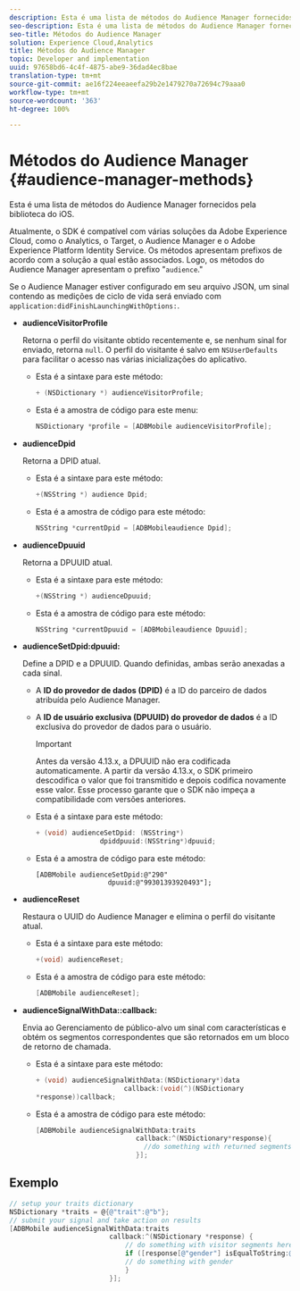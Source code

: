 ```yaml
---
description: Esta é uma lista de métodos do Audience Manager fornecidos pela biblioteca do iOS.
seo-description: Esta é uma lista de métodos do Audience Manager fornecidos pela biblioteca do iOS.
seo-title: Métodos do Audience Manager
solution: Experience Cloud,Analytics
title: Métodos do Audience Manager
topic: Developer and implementation
uuid: 97658bd6-4c4f-4875-abe9-36dad4ec8bae
translation-type: tm+mt
source-git-commit: ae16f224eeaeefa29b2e1479270a72694c79aaa0
workflow-type: tm+mt
source-wordcount: '363'
ht-degree: 100%

---
```



# Métodos do Audience Manager {#audience-manager-methods}

Esta é uma lista de métodos do Audience Manager fornecidos pela biblioteca do iOS.

Atualmente, o SDK é compatível com várias soluções da Adobe Experience Cloud, como o Analytics, o Target, o Audience Manager e o Adobe Experience Platform Identity Service. Os métodos apresentam prefixos de acordo com a solução a qual estão associados. Logo, os métodos do Audience Manager apresentam o prefixo &quot;`audience`.&quot;

Se o Audience Manager estiver configurado em seu arquivo JSON, um sinal contendo as medições de ciclo de vida será enviado com `application:didFinishLaunchingWithOptions:`.

* **audienceVisitorProfile**

   Retorna o perfil do visitante obtido recentemente e, se nenhum sinal for enviado, retorna `null`. O perfil do visitante é salvo em `NSUserDefaults` para facilitar o acesso nas várias inicializações do aplicativo.

   * Esta é a sintaxe para este método:

      ```objective-c
      + (NSDictionary *) audienceVisitorProfile;
      ```

   * Esta é a amostra de código para este menu:

      ```objective-c
      NSDictionary *profile = [ADBMobile audienceVisitorProfile]; 
      ```

* **audienceDpid**

   Retorna a DPID atual.

   * Esta é a sintaxe para este método:

      ```objective-c
      +(NSString *) audience Dpid;
      ```

   * Esta é a amostra de código para este método:

      ```objective-c
      NSString *currentDpid = [ADBMobileaudience Dpid]; 
      ```

* **audienceDpuuid**

   Retorna a DPUUID atual.

   * Esta é a sintaxe para este método:

      ```objective-c
      +(NSString *) audienceDpuuid;
      ```

   * Esta é a amostra de código para este método:

      ```objective-c
      NSString *currentDpuuid = [ADBMobileaudience Dpuuid]; 
      ```

* **audienceSetDpid:&#x200B;dpuuid:**

   Define a DPID e a DPUUID. Quando definidas, ambas serão anexadas a cada sinal.

   * A **ID do provedor de dados (DPID)** é a ID do parceiro de dados atribuída pelo Audience Manager.
   * A **ID de usuário exclusiva (DPUUID) do provedor de dados** é a ID exclusiva do provedor de dados para o usuário.

      >[!IMPORTANT]
      >
      >Antes da versão 4.13.x, a DPUUID não era codificada automaticamente. A partir da versão 4.13.x, o SDK primeiro descodifica o valor que foi transmitido e depois codifica novamente esse valor. Esse processo garante que o SDK não impeça a compatibilidade com versões anteriores.

   * Esta é a sintaxe para este método:

      ```objective-c
      + (void) audienceSetDpid: (NSString*)   
                      dpiddpuuid:(NSString*)dpuuid;
      ```

   * Esta é a amostra de código para este método:

      ```objective-
      [ADBMobile audienceSetDpid:@"290"
                        dpuuid:@"99301393920493"];
      ```

* **audienceReset**

   Restaura o UUID do Audience Manager e elimina o perfil do visitante atual.

   * Esta é a sintaxe para este método:

      ```objective-c
      +(void) audienceReset;
      ```

   * Esta é a amostra de código para este método:

      ```objective-c
      [ADBMobile audienceReset]; 
      ```

* **audienceSignalWithData::&#x200B;callback:**

   Envia ao Gerenciamento de público-alvo um sinal com características e obtém os segmentos correspondentes que são retornados em um bloco de retorno de chamada.

   * Esta é a sintaxe para este método:

      ```objective-c
      + (void) audienceSignalWithData:(NSDictionary*)data
                            callback:(void(^)(NSDictionary
      *response))callback; 
      ```

   * Esta é a amostra de código para este método:

      ```objective-c
      [ADBMobile audienceSignalWithData:traits
                               callback:^(NSDictionary*response){
                                 //do something with returned segments
                               }];
      ```

## Exemplo

```objective-c
// setup your traits dictionary 
NSDictionary *traits = @{@"trait":@"b"}; 
// submit your signal and take action on results 
[ADBMobile audienceSignalWithData:traits  
                         callback:^(NSDictionary *response) { 
                             // do something with visitor segments here 
                             if ([response[@"gender"] isEqualToString:@"male"]) { 
                             // do something with gender  
                             } 
                         }];
```
